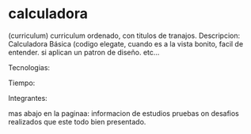 # calculadora
(curriculum)
curriculum ordenado, con titulos de tranajos.
Descripcion: Calculadora Básica
(codigo elegate, cuando es a la vista bonito, facil de entender. si aplican un patron de diseño. etc...

Tecnologias:

Tiempo:

Integrantes:

mas abajo  en la paginaa:
informacion de estudios
pruebas on desafios realizados
que este todo bien presentado.
